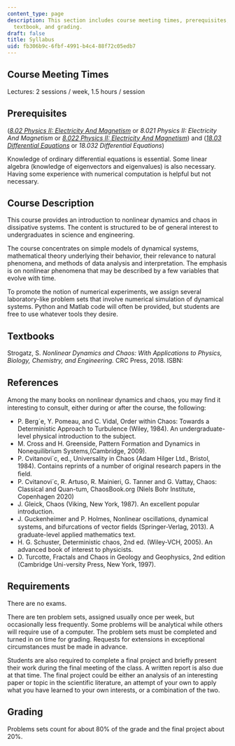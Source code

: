 ```yaml
---
content_type: page
description: This section includes course meeting times, prerequisites, course description,
  textbook, and grading.
draft: false
title: Syllabus
uid: fb306b9c-6fbf-4991-b4c4-88f72c05edb7
---
```

## Course Meeting Times

Lectures: 2 sessions / week, 1.5 hours / session

## Prerequisites

([*8.02 Physics II: Electricity And Magnetism*](https://ocw.mit.edu/courses/8-02-physics-ii-electricity-and-magnetism-spring-2007/) or *8.021 Physics II: Electricity And Magnetism* or [*8.022 Physics II: Electricity And Magnetism*](https://ocw.mit.edu/courses/8-022-physics-ii-electricity-and-magnetism-fall-2004/)) and ([*18.03 Differential Equations*](https://ocw.mit.edu/courses/18-03sc-differential-equations-fall-2011/) or *18.032 Differential Equations*)

Knowledge of ordinary differential equations is essential. Some linear algebra (knowledge of eigenvectors and eigenvalues) is also necessary. Having some experience with numerical computation is helpful but not necessary.

## Course Description

This course provides an introduction to nonlinear dynamics and chaos in dissipative systems. The content is structured to be of general interest to undergraduates in science and engineering. 

The course concentrates on simple models of dynamical systems, mathematical theory underlying their behavior, their relevance to natural phenomena, and methods of data analysis and interpretation. The emphasis is on nonlinear phenomena that may be described by a few variables that evolve with time.

To promote the notion of numerical experiments, we assign several laboratory-like problem sets that involve numerical simulation of dynamical systems. Python and Matlab code will often be provided, but students are free to use whatever tools they desire.

## Textbooks

Strogatz, S. *Nonlinear Dynamics and Chaos: With Applications to Physics, Biology, Chemistry, and Engineering.* CRC Press, 2018. ISBN: 

## References

Among the many books on nonlinear dynamics and chaos, you may ﬁnd it interesting to consult, either during or after the course, the following:

- P. Berg´e, Y. Pomeau, and C. Vidal, Order within Chaos: Towards a Deterministic Approach to Turbulence (Wiley, 1984). An undergraduate-level physical introduction to the subject. 
- M. Cross and H. Greenside, Pattern Formation and Dynamics in Nonequilibrium Systems,(Cambridge, 2009).
- P. Cvitanovi´c, ed., Universality in Chaos (Adam Hilger Ltd., Bristol, 1984). Contains reprints of a number of original research papers in the ﬁeld. 
- P. Cvitanovi´c, R. Artuso, R. Mainieri, G. Tanner and G. Vattay, Chaos: Classical and Quan-tum, ChaosBook.org (Niels Bohr Institute, Copenhagen 2020) 
- J. Gleick, Chaos (Viking, New York, 1987). An excellent popular introduction. 
- J. Guckenheimer and P. Holmes, Nonlinear oscillations, dynamical systems, and bifurcations of vector ﬁelds (Springer-Verlag, 2013). A graduate-level applied mathematics text. 
- H. G. Schuster, Deterministic chaos, 2nd ed. (Wiley-VCH, 2005). An advanced book of interest to physicists.
- D. Turcotte, Fractals and Chaos in Geology and Geophysics, 2nd edition (Cambridge Uni-versity Press, New York, 1997).

## Requirements

There are no exams.

There are ten problem sets, assigned usually once per week, but occasionally less frequently. Some problems will be analytical while others will require use of a computer. The problem sets must be completed and turned in on time for grading. Requests for extensions in exceptional circumstances must be made in advance.

Students are also required to complete a final project and briefly present their work during the final meeting of the class. A written report is also due at that time. The final project could be either an analysis of an interesting paper or topic in the scientific literature, an attempt of your own to apply what you have learned to your own interests, or a combination of the two.

## Grading

Problems sets count for about 80% of the grade and the final project about 20%.